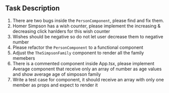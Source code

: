 ## Task Description
1. There are two bugs inside the `PersonComponent`, please find and fix them.
2. Homer Simpson has a wish counter, please implement the increasing & decreasing click hanlders for this wish counter
3. Wishes should be negative so do not let user decrease them to negative number
4. Please refactor the `PersonComponent` to a functional component
5. Adjust the `TheSimpsonFamily` component to render all the family memebers
6. There is a commented component inside App.tsx, please implement Average component that receive only an array of number as age values and show average age of simposon family
7. Write a test case for <Simposons /> component, it should receive an array with only one member as props and expect to render it
